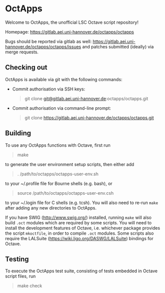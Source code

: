 OctApps
=======

Welcome to OctApps, the unofficial LSC Octave script repository!

Homepage: https://gitlab.aei.uni-hannover.de/octapps/octapps

Bugs should be reported via gitlab as well: https://gitlab.aei.uni-hannover.de/octapps/octapps/issues
and patches submitted (ideally) via merge requests.

Checking out
------------

OctApps is available via git with the following commands:

* Commit authorisation via SSH keys:
  > git clone git@gitlab.aei.uni-hannover.de:octapps/octapps.git

* Commit authorisation via command-line prompt:
  > git clone https://gitlab.aei.uni-hannover.de/octapps/octapps.git

Building
--------

To use any OctApps functions with Octave, first run

> make

to generate the user environment setup scripts, then either add

> . /path/to/octapps/octapps-user-env.sh

to your ~/.profile file for Bourne shells (e.g. bash), or

> source /path/to/octapps/octapps-user-env.csh

to your ~/.login file for C shells (e.g. tcsh). You will also need to re-run
`make` after adding any new directories to OctApps.

If you have SWIG (http://www.swig.org/) installed, running `make` will also
build `.oct` modules which are required by some scripts. You will need to
install the development features of Octave, i.e. whichever package provides the
script `mkoctfile`, in order to compile `.oct` modules. Some scripts also
require the LALSuite (https://wiki.ligo.org/DASWG/LALSuite) bindings for Octave.

Testing
-------

To execute the OctApps test suite, consisting of tests embedded in Octave
script files, run

> make check
